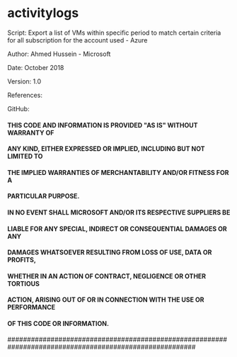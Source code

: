 # activitylogs


Script: Export a list of VMs within specific period to match certain criteria for all subscription for the account used - Azure

Author: Ahmed Hussein - Microsoft 

Date: October 2018

Version: 1.0

References: 

GitHub:

#### THIS CODE AND INFORMATION IS PROVIDED "AS IS" WITHOUT WARRANTY OF
#### ANY KIND, EITHER EXPRESSED OR IMPLIED, INCLUDING BUT NOT LIMITED TO
#### THE IMPLIED WARRANTIES OF MERCHANTABILITY AND/OR FITNESS FOR A
#### PARTICULAR PURPOSE.
####
#### IN NO EVENT SHALL MICROSOFT AND/OR ITS RESPECTIVE SUPPLIERS BE
#### LIABLE FOR ANY SPECIAL, INDIRECT OR CONSEQUENTIAL DAMAGES OR ANY
#### DAMAGES WHATSOEVER RESULTING FROM LOSS OF USE, DATA OR PROFITS,
#### WHETHER IN AN ACTION OF CONTRACT, NEGLIGENCE OR OTHER TORTIOUS
#### ACTION, ARISING OUT OF OR IN CONNECTION WITH THE USE OR PERFORMANCE
#### OF THIS CODE OR INFORMATION.
####
####
########################################################################################################
